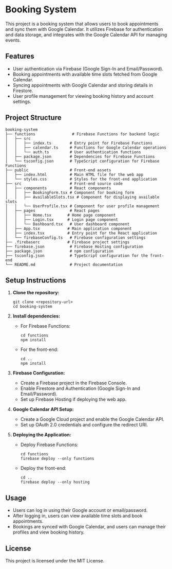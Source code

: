 # Booking System

This project is a booking system that allows users to book appointments and sync them with Google Calendar. It utilizes Firebase for authentication and data storage, and integrates with the Google Calendar API for managing events.

## Features

- User authentication via Firebase (Google Sign-In and Email/Password).
- Booking appointments with available time slots fetched from Google Calendar.
- Syncing appointments with Google Calendar and storing details in Firestore.
- User profile management for viewing booking history and account settings.

## Project Structure

```
booking-system
├── functions                # Firebase Functions for backend logic
│   ├── src
│   │   ├── index.ts        # Entry point for Firebase Functions
│   │   ├── calendar.ts     # Functions for Google Calendar operations
│   │   └── auth.ts         # User authentication functions
│   ├── package.json        # Dependencies for Firebase Functions
│   └── tsconfig.json       # TypeScript configuration for Firebase Functions
├── public                  # Front-end assets
│   ├── index.html          # Main HTML file for the web app
│   └── styles.css          # Styles for the front-end application
├── src                     # Front-end source code
│   ├── components          # React components
│   │   ├── BookingForm.tsx # Component for booking form
│   │   ├── AvailableSlots.tsx # Component for displaying available slots
│   │   └── UserProfile.tsx # Component for user profile management
│   ├── pages               # React pages
│   │   ├── Home.tsx       # Home page component
│   │   ├── Login.tsx      # Login page component
│   │   └── Dashboard.tsx   # User dashboard component
│   ├── App.tsx            # Main application component
│   ├── index.tsx          # Entry point for the React application
│   └── firebaseConfig.ts   # Firebase configuration settings
├── .firebaserc            # Firebase project settings
├── firebase.json           # Firebase Hosting configuration
├── package.json            # npm configuration
├── tsconfig.json           # TypeScript configuration for the front-end
└── README.md               # Project documentation
```

## Setup Instructions

1. **Clone the repository:**
   ```
   git clone <repository-url>
   cd booking-system
   ```

2. **Install dependencies:**
   - For Firebase Functions:
     ```
     cd functions
     npm install
     ```
   - For the front-end:
     ```
     cd ..
     npm install
     ```

3. **Firebase Configuration:**
   - Create a Firebase project in the Firebase Console.
   - Enable Firestore and Authentication (Google Sign-In and Email/Password).
   - Set up Firebase Hosting if deploying the web app.

4. **Google Calendar API Setup:**
   - Create a Google Cloud project and enable the Google Calendar API.
   - Set up OAuth 2.0 credentials and configure the redirect URI.

5. **Deploying the Application:**
   - Deploy Firebase Functions:
     ```
     cd functions
     firebase deploy --only functions
     ```
   - Deploy the front-end:
     ```
     cd ..
     firebase deploy --only hosting
     ```

## Usage

- Users can log in using their Google account or email/password.
- After logging in, users can view available time slots and book appointments.
- Bookings are synced with Google Calendar, and users can manage their profiles and view booking history.

## License

This project is licensed under the MIT License.